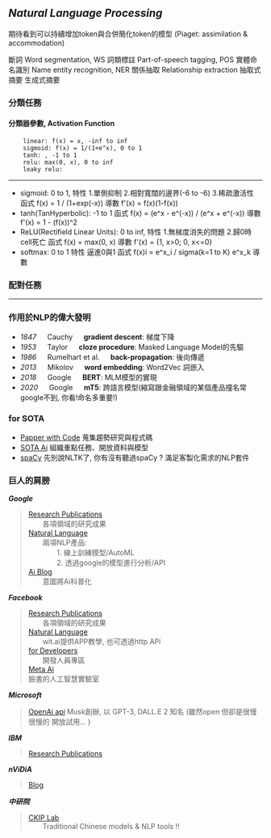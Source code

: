 ## _Natural Language Processing_
期待看到可以持續增加token與合併簡化token的模型 (Piaget: assimilation & accommodation)

斷詞 Word segmentation, WS 
詞類標註 Part-of-speech tagging, POS 
實體命名識別 Name entity recognition, NER 
關係抽取 Relationship extraction 
抽取式摘要
生成式摘要 

### 分類任務
#### 分類器參數, Activation Function
        linear: f(x) = x, -inf to inf 
        sigmoid: f(x) = 1/(1+e^x), 0 to 1 
        tanh: , -1 to 1 
        relu: max(0, x), 0 to inf 
        leaky relu:
---

* sigmoid: 0 to 1, 特性 
1.單側抑制 
2.相對寬闊的邊界(-6 to -6) 
3.稀疏激活性 函式 f(x) = 1 / (1+exp(-x)) 導數 f'(x) = f(x)(1-f(x)) 
* tanh(TanHyperbolic): -1 to 1 函式 f(x) = (e^x - e^(-x)) / (e^x + e^(-x)) 導數 f'(x) = 1 - (f(x))^2 
* ReLU(Rectifield Linear Units): 0 to inf, 特性 1.無梯度消失的問題 2.歸0時cell死亡 函式 f(x) = max(0, x) 導數 f'(x) = {1, x>0; 0, x<=0} 
* softmax: 0 to 1 特性 逼進0與1 函式 f(x)i = e^x_i / sigma(k=1 to K) e^x_k 導數

### 配對任務


---
### 作用於NLP的偉大發明

+ *1847* &emsp; Cauchy &emsp; **gradient descent**: 梯度下降
+ *1953* &emsp; Taylor &emsp; **cloze procedure**: Masked Language Model的先驅
+ *1986* &emsp; Rumelhart et al. &emsp; **back-propagation**: 後向傳遞
+ *2013* &emsp; Mikolov &emsp; **word embedding**: Word2Vec 詞嵌入
+ *2018* &emsp; Google &emsp; **BERT**: MLM模型的實現
+ *2020* &emsp; Google &emsp; **mT5**: 跨語言模型(縮寫跟金融領域的某個產品撞名常google不到, 你看!命名多重要!)


### **for SOTA**

+ [Papper with Code](https://paperswithcode.com/sota) 蒐集趨勢研究與程式碼
+ [SOTA Ai](https://www.stateoftheart.ai/) 組織重點任務、開放資料與模型
+ [spaCy](https://spacy.io/) 先別說NLTK了, 你有沒有聽過spaCy ? 滿足客製化需求的NLP套件

### 巨人的肩膀

***Google***
> [Research Publications](https://research.google/research-areas/)<br>&emsp;&emsp;各項領域的研究成果<br>
> [Natural Language](https://cloud.google.com/natural-language?hl=zh-tw)<br>
> &emsp;&emsp;兩項NLP產品:<br>
> &emsp;&emsp;&emsp;&emsp;1. 線上訓練模型/AutoML<br>
> &emsp;&emsp;&emsp;&emsp;2. 透過google的模型進行分析/API<br>
> [Ai Blog](https://ai.googleblog.com/)<br>&emsp;&emsp;意圖將Ai科普化<br>

***Facebook***
> [Research Publications](https://research.fb.com/publications/)<br>&emsp;&emsp;各項領域的研究成果<br>
> [Natural Language](https://wit.ai/)<br>&emsp;&emsp;wit.ai提供APP教學, 也可透過http APi<br>
> [for Developers](https://developers.facebook.com/?no_redirect=1)<br>&emsp;&emsp;開發人員專區<br>
> [Meta Ai](https://ai.facebook.com/)<br>臉書的人工智慧實驗室

***Microsoft***
> [OpenAi api](https://openai.com/) Musk創辦, 以 GPT-3, DALL.E 2 知名 (雖然open 但卻是很慢很慢的 開放試用... ) 

***IBM***
> [Research Publications](https://mitibmwatsonailab.mit.edu/research/papers-code/)

***nViDiA***
> [Blog](https://developer.nvidia.com/blog/)

***中研院***
> [CKIP Lab](https://ckip.iis.sinica.edu.tw/resource)<br>&emsp;&emsp;Traditional Chinese models & NLP tools !!



